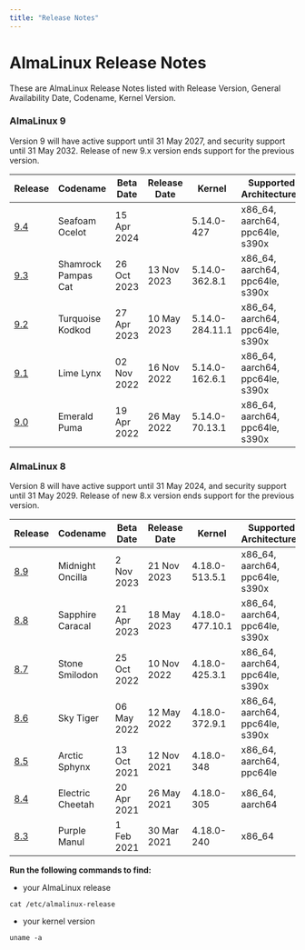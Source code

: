 ```yaml
---
title: "Release Notes"
---
```


# AlmaLinux Release Notes

These are AlmaLinux Release Notes listed with Release Version, General Availability Date, Codename, Kernel Version.

### AlmaLinux 9

Version 9 will have active support until 31 May 2027, and security support until 31 May 2032. Release of new 9.x version ends support for the previous version.

| Release | Codename | Beta Date | Release Date | Kernel | Supported Architectures |
|---|---|---|---|---|---|
| [9.4](/release-notes/9.4-beta) | Seafoam Ocelot | 15 Apr 2024 | | 5.14.0-427 | x86_64, aarch64, ppc64le, s390x |
| [9.3](/release-notes/9.3)| Shamrock Pampas Cat | 26 Oct 2023 | 13 Nov 2023 | 5.14.0-362.8.1 | x86_64, aarch64, ppc64le, s390x |
| [9.2](/release-notes/9.2) | Turquoise Kodkod | 27 Apr 2023 | 10 May 2023 | 5.14.0-284.11.1 | x86_64, aarch64, ppc64le, s390x |
| [9.1](/release-notes/9.1) | Lime Lynx | 02 Nov 2022 | 16 Nov 2022 | 5.14.0-162.6.1 | x86_64, aarch64, ppc64le, s390x |
| [9.0](/release-notes/9.0) | Emerald Puma | 19 Apr 2022 | 26 May 2022 | 5.14.0-70.13.1 | x86_64, aarch64, ppc64le, s390x  |

### AlmaLinux 8

Version 8 will have active support until 31 May 2024, and security support until 31 May 2029. Release of new 8.x version ends support for the previous version.

| Release | Codename | Beta Date | Release Date | Kernel | Supported Architectures |
|---|---|---|---|---|---|
| [8.9](/release-notes/8.9) | Midnight Oncilla | 2 Nov 2023 | 21 Nov 2023 | 4.18.0-513.5.1 | x86_64, aarch64, ppc64le, s390x |
| [8.8](/release-notes/8.8) | Sapphire Caracal | 21 Apr 2023 | 18 May 2023 | 4.18.0-477.10.1 | x86_64, aarch64, ppc64le, s390x |
| [8.7](/release-notes/8.7) | Stone Smilodon | 25 Oct 2022 | 10 Nov 2022 | 4.18.0-425.3.1 | x86_64, aarch64, ppc64le, s390x |
| [8.6](/release-notes/8.6) | Sky Tiger | 06 May 2022 | 12 May 2022 | 4.18.0-372.9.1 | x86_64, aarch64, ppc64le, s390x |
| [8.5](/release-notes/8.5) | Arctic Sphynx | 13 Oct 2021 | 12 Nov 2021 | 4.18.0-348 | x86_64, aarch64, ppc64le |
| [8.4](/release-notes/8.4) | Electric Cheetah | 20 Apr 2021 | 26 May 2021 | 4.18.0-305 | x86_64, aarch64 |
| [8.3](/release-notes/8.3) | Purple Manul | 1 Feb 2021 | 30 Mar 2021 | 4.18.0-240 | x86_64 |

**Run the following commands to find:**
* your AlmaLinux release

```
cat /etc/almalinux-release
```

* your kernel version

```
uname -a
```
